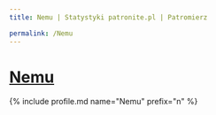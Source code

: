 ```yaml
---
title: Nemu | Statystyki patronite.pl | Patromierz

permalink: /Nemu
---
```


# [Nemu](https://patronite.pl/Nemu)

{% include profile.md name="Nemu" prefix="n" %}
